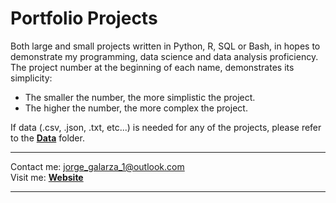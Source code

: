 # Portfolio Projects

Both large and small projects written in Python, R, SQL or Bash, in hopes to demonstrate my programming, data science and data analysis proficiency. The project number at the beginning of each name, demonstrates its simplicity:  
  - The smaller the number, the more simplistic the project.
  - The higher the number, the more complex the project.  

If data (.csv, .json, .txt, etc...) is needed for any of the projects, please refer to the [**Data**](https://github.com/jorgegalarza1/Portfolio_Projects/tree/main/Data) folder.

---

Contact me: jorge_galarza_1@outlook.com  
Visit me: [**Website**](http://jorgegalarza1.github.io)

---
